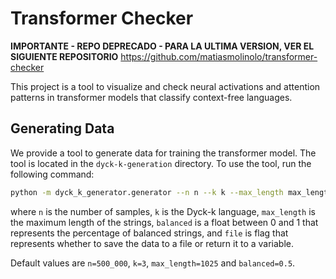 # Transformer Checker
**IMPORTANTE - REPO DEPRECADO - PARA LA ULTIMA VERSION, VER EL SIGUIENTE REPOSITORIO**
https://github.com/matiasmolinolo/transformer-checker


This project is a tool to visualize and check neural activations and attention patterns in transformer models that classify context-free languages.

## Generating Data
We provide a tool to generate data for training the transformer model. The tool is located in the `dyck-k-generation` directory. To use the tool, run the following command:

```bash
python -m dyck_k_generator.generator --n n --k k --max_length max_length --balanced balanced --file
```

where `n` is the number of samples, `k` is the Dyck-k language, `max_length` is the maximum length of the strings, `balanced` is a float between 0 and 1 that represents the percentage of balanced strings, and `file` is flag that represents whether to save the data to a file or return it to a variable.

Default values are `n=500_000`, `k=3`, `max_length=1025` and `balanced=0.5`.
